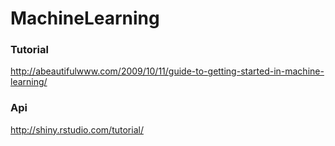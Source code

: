 MachineLearning
===============

### Tutorial
http://abeautifulwww.com/2009/10/11/guide-to-getting-started-in-machine-learning/

### Api
http://shiny.rstudio.com/tutorial/
